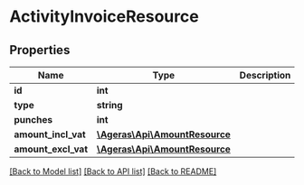# ActivityInvoiceResource

## Properties
Name | Type | Description | Notes
------------ | ------------- | ------------- | -------------
**id** | **int** |  | [optional] 
**type** | **string** |  | [optional] 
**punches** | **int** |  | [optional] 
**amount_incl_vat** | [**\Ageras\Api\AmountResource**](AmountResource.md) |  | [optional] 
**amount_excl_vat** | [**\Ageras\Api\AmountResource**](AmountResource.md) |  | [optional] 

[[Back to Model list]](../README.md#documentation-for-models) [[Back to API list]](../README.md#documentation-for-api-endpoints) [[Back to README]](../README.md)


